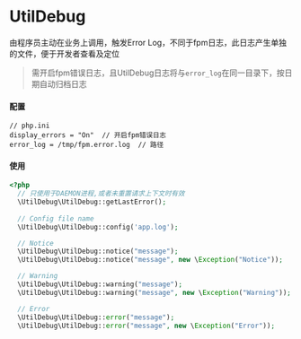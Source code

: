 # UtilDebug

由程序员主动在业务上调用，触发Error Log，不同于fpm日志，此日志产生单独的文件，便于开发者查看及定位

> 需开启fpm错误日志，且UtilDebug日志将与`error_log`在同一目录下，按日期自动归档日志

#### 配置

```
// php.ini
display_errors = "On"  // 开启fpm错误日志
error_log = /tmp/fpm.error.log  // 路径
```

#### 使用

```php
<?php
  // 只使用于DAEMON进程,或者未重置请求上下文时有效
  \UtilDebug\UtilDebug::getLastError();
  
  // Config file name
  \UtilDebug\UtilDebug::config('app.log');

  // Notice
  \UtilDebug\UtilDebug::notice("message");
  \UtilDebug\UtilDebug::notice("message", new \Exception("Notice"));

  // Warning
  \UtilDebug\UtilDebug::warning("message");
  \UtilDebug\UtilDebug::warning("message", new \Exception("Warning"));

  // Error
  \UtilDebug\UtilDebug::error("message");
  \UtilDebug\UtilDebug::error("message", new \Exception("Error"));
```


